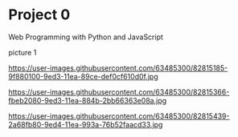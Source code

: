 # Project 0

Web Programming with Python and JavaScript

picture 1

https://user-images.githubusercontent.com/63485300/82815185-9f880100-9ed3-11ea-89ce-def0cf610d0f.jpg

https://user-images.githubusercontent.com/63485300/82815366-fbeb2080-9ed3-11ea-884b-2bb66363e08a.jpg

https://user-images.githubusercontent.com/63485300/82815439-2a68fb80-9ed4-11ea-993a-76b52faacd33.jpg
